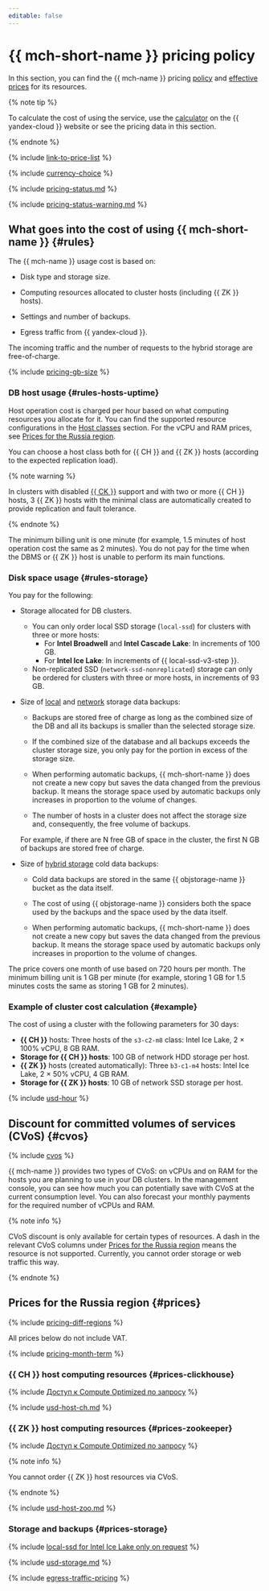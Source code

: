 ```yaml
---
editable: false
---
```


# {{ mch-short-name }} pricing policy

In this section, you can find the {{ mch-name }} pricing [policy](#rules) and [effective prices](#prices) for its resources.

{% note tip %}





To calculate the cost of using the service, use the [calculator](https://yandex.cloud/en/prices?state=2febafd8c375#calculator) on the {{ yandex-cloud }} website or see the pricing data in this section.


{% endnote %}

{% include [link-to-price-list](../_includes/pricing/link-to-price-list.md) %}

{% include [currency-choice](../_includes/pricing/currency-choice.md) %}

{% include [pricing-status.md](../_includes/mdb/pricing-status.md) %}

{% include [pricing-status-warning.md](../_includes/mdb/pricing-status-warning.md) %}

## What goes into the cost of using {{ mch-short-name }} {#rules}

The {{ mch-name }} usage cost is based on:

* Disk type and storage size.

* Computing resources allocated to cluster hosts (including {{ ZK }} hosts).

* Settings and number of backups.

* Egress traffic from {{ yandex-cloud }}.

The incoming traffic and the number of requests to the hybrid storage are free-of-charge.

{% include [pricing-gb-size](../_includes/pricing-gb-size.md) %}

### DB host usage {#rules-hosts-uptime}

Host operation cost is charged per hour based on what computing resources you allocate for it. You can find the supported resource configurations in the [Host classes](concepts/instance-types.md) section. For the vCPU and RAM prices, see [Prices for the Russia region](#prices).

You can choose a host class both for {{ CH }} and {{ ZK }} hosts (according to the expected replication load).

{% note warning %}

In clusters with disabled [{{ CK }}](./concepts/replication.md#ck) support and with two or more {{ CH }} hosts, 3 {{ ZK }} hosts with the minimal class are automatically created to provide replication and fault tolerance.

{% endnote %}

The minimum billing unit is one minute (for example, 1.5 minutes of host operation cost the same as 2 minutes). You do not pay for the time when the DBMS or {{ ZK }} host is unable to perform its main functions.

### Disk space usage {#rules-storage}

You pay for the following:

* Storage allocated for DB clusters.

   * You can only order local SSD storage (`local-ssd`) for clusters with three or more hosts:
        * For **Intel Broadwell** and **Intel Cascade Lake**: In increments of 100 GB.
        * For **Intel Ice Lake**: In increments of {{ local-ssd-v3-step }}.
   * Non-replicated SSD (`network-ssd-nonreplicated`) storage can only be ordered for clusters with three or more hosts, in increments of 93 GB.

* Size of [local](concepts/storage.md#local-storage-features) and [network](concepts/storage.md) storage data backups:

    * Backups are stored free of charge as long as the combined size of the DB and all its backups is smaller than the selected storage size.

    * If the combined size of the database and all backups exceeds the cluster storage size, you only pay for the portion in excess of the storage size.

   * When performing automatic backups, {{ mch-short-name }} does not create a new copy but saves the data changed from the previous backup. It means the storage space used by automatic backups only increases in proportion to the volume of changes.

   * The number of hosts in a cluster does not affect the storage size and, consequently, the free volume of backups.

    For example, if there are N free GB of space in the cluster, the first N GB of backups are stored free of charge.

* Size of [hybrid storage](concepts/storage.md#hybrid-storage-features) cold data backups:

   * Cold data backups are stored in the same {{ objstorage-name }} bucket as the data itself.

   * The cost of using {{ objstorage-name }} considers both the space used by the backups and the space used by the data itself.

   * When performing automatic backups, {{ mch-short-name }} does not create a new copy but saves the data changed from the previous backup. It means the storage space used by automatic backups only increases in proportion to the volume of changes.

The price covers one month of use based on 720 hours per month. The minimum billing unit is 1 GB per minute (for example, storing 1 GB for 1.5 minutes costs the same as storing 1 GB for 2 minutes).

### Example of cluster cost calculation {#example}

The cost of using a cluster with the following parameters for 30 days:

* **{{ CH }}** hosts: Three hosts of the `s3-c2-m8` class: Intel Ice Lake, 2 × 100% vCPU, 8 GB RAM.
* **Storage for {{ CH }} hosts**: 100 GB of network HDD storage per host.
* **{{ ZK }}** hosts (created automatically): Three `b3-c1-m4` hosts: Intel Ice Lake, 2 × 50% vCPU, 4 GB RAM.
* **Storage for {{ ZK }} hosts**: 10 GB of network SSD storage per host.




{% include [usd-hour](../_pricing_examples/managed-clickhouse/usd-hour.md) %}



## Discount for committed volumes of services (CVoS) {#cvos}

{% include [cvos](../_includes/mdb/cvos.md) %}

{{ mch-name }} provides two types of CVoS: on vCPUs and on RAM for the hosts you are planning to use in your DB clusters. In the management console, you can see how much you can potentially save with CVoS at the current consumption level. You can also forecast your monthly payments for the required number of vCPUs and RAM.

{% note info %}

CVoS discount is only available for certain types of resources. A dash in the relevant CVoS columns under [Prices for the Russia region](#prices) means the resource is not supported. Currently, you cannot order storage or web traffic this way.

{% endnote %}



## Prices for the Russia region {#prices}



{% include [pricing-diff-regions](../_includes/pricing-diff-regions.md) %}



All prices below do not include VAT.


{% include [pricing-month-term](../_includes/mdb/pricing-month-term.md) %}

### {{ CH }} host computing resources {#prices-clickhouse}


{% include [Доступ к Compute Optimized по запросу](../_includes/mdb/note-compute-optimized-request.md) %}




{% include [usd-host-ch.md](../_pricing/managed-clickhouse/usd-host-ch.md) %}


### {{ ZK }} host computing resources {#prices-zookeeper}


{% include [Доступ к Compute Optimized по запросу](../_includes/mdb/note-compute-optimized-request.md) %}



{% note info %}

You cannot order {{ ZK }} host resources via CVoS.

{% endnote %}





{% include [usd-host-zoo.md](../_pricing/managed-clickhouse/usd-host-zoo.md) %}


### Storage and backups {#prices-storage}

{% include [local-ssd for Intel Ice Lake only on request](../_includes/ice-lake-local-ssd-note.md) %}




{% include [usd-storage.md](../_pricing/managed-clickhouse/usd-storage.md) %}


{% include [egress-traffic-pricing](../_includes/egress-traffic-pricing.md) %}